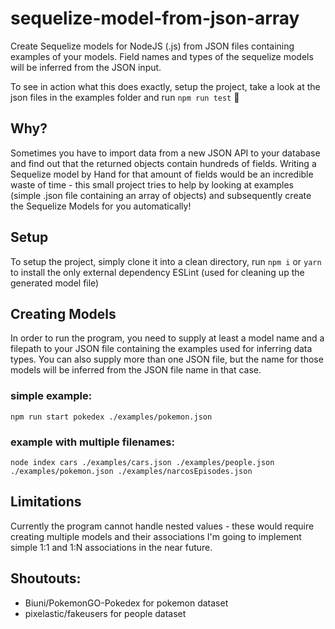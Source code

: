 # sequelize-model-from-json-array
Create Sequelize models for NodeJS (.js) from JSON files containing examples of your models. Field names and types of the sequelize models will be inferred from the JSON input.

To see in action what this does exactly, setup the project, take a look at the json files in the examples folder and run `npm run test` 🚀

## Why?
Sometimes you have to import data from a new JSON API to your database and find out that the returned objects contain hundreds of fields.
Writing a Sequelize model by Hand for that amount of fields would be an incredible waste of time - 
this small project tries to help by looking at examples (simple .json file containing an array of objects) and subsequently create the Sequelize Models for you automatically!

## Setup
To setup the project, simply clone it into a clean directory, run `npm i` or `yarn` to install the only external dependency ESLint (used for cleaning up the generated model file)

## Creating Models
In order to run the program, you need to supply at least a model name and a filepath to your JSON file containing the examples used for inferring data types.
You can also supply more than one JSON file, but the name for those models will be inferred from the JSON file name in that case.

### simple example:
`npm run start pokedex ./examples/pokemon.json`

### example with multiple filenames:
`node index cars ./examples/cars.json ./examples/people.json ./examples/pokemon.json ./examples/narcosEpisodes.json`

## Limitations
Currently the program cannot handle nested values - these would require creating multiple models and their associations
I'm going to implement simple 1:1 and 1:N associations in the near future.

## Shoutouts:
* Biuni/PokemonGO-Pokedex for pokemon dataset
* pixelastic/fakeusers for people dataset
